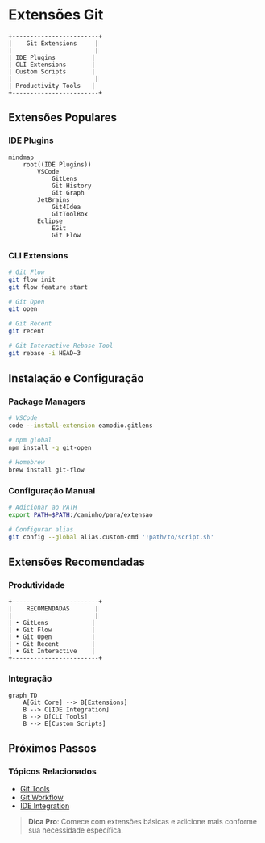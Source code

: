 # Extensões Git

```ascii
+------------------------+
|    Git Extensions     |
|                       |
| IDE Plugins          |
| CLI Extensions       |
| Custom Scripts       |
|                       |
| Productivity Tools   |
+------------------------+
```

## Extensões Populares

### IDE Plugins
```mermaid
mindmap
    root((IDE Plugins))
        VSCode
            GitLens
            Git History
            Git Graph
        JetBrains
            Git4Idea
            GitToolBox
        Eclipse
            EGit
            Git Flow
```

### CLI Extensions
```bash
# Git Flow
git flow init
git flow feature start

# Git Open
git open

# Git Recent
git recent

# Git Interactive Rebase Tool
git rebase -i HEAD~3
```

## Instalação e Configuração

### Package Managers
```bash
# VSCode
code --install-extension eamodio.gitlens

# npm global
npm install -g git-open

# Homebrew
brew install git-flow
```

### Configuração Manual
```bash
# Adicionar ao PATH
export PATH=$PATH:/caminho/para/extensao

# Configurar alias
git config --global alias.custom-cmd '!path/to/script.sh'
```

## Extensões Recomendadas

### Produtividade
```ascii
+------------------------+
|    RECOMENDADAS       |
|                       |
| • GitLens            |
| • Git Flow           |
| • Git Open           |
| • Git Recent         |
| • Git Interactive    |
+------------------------+
```

### Integração
```mermaid
graph TD
    A[Git Core] --> B[Extensions]
    B --> C[IDE Integration]
    B --> D[CLI Tools]
    B --> E[Custom Scripts]
```

## Próximos Passos

### Tópicos Relacionados
- [Git Tools](git-tools.md)
- [Git Workflow](git-workflow.md)
- [IDE Integration](ide-integration.md)

> **Dica Pro**: Comece com extensões básicas e adicione mais conforme sua necessidade específica.